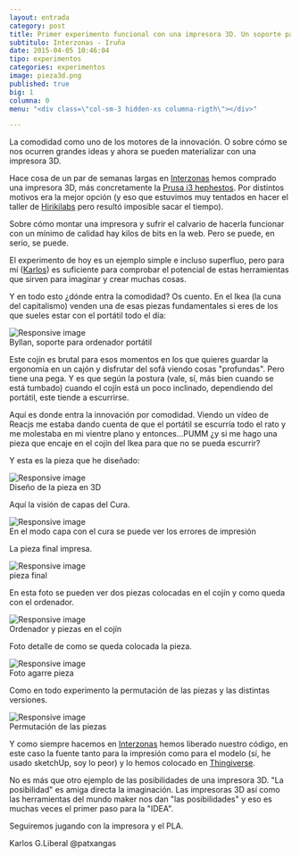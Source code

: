 ```yaml
---
layout: entrada
category: post
title: Primer experimento funcional con una impresora 3D. Un soporte para un cojín del Ikea
subtitulo: Interzonas - Iruña
date: 2015-04-05 10:46:04
tipo: experimentos
categories: experimentos
image: pieza3d.png
published: true
big: 1
columna: 0
menu: "<div class=\"col-sm-3 hidden-xs columna-rigth\"></div>"

---
```


La comodidad como uno de los motores de la innovación. O sobre cómo se nos ocurren grandes ideas y ahora se pueden materializar con una impresora 3D.

<!--mas-->

Hace cosa de un par de semanas largas en [Interzonas](http://labs.interzonas.info) hemos comprado una impresora 3D, más concretamente la [Prusa i3 hephestos](http://www.bq.com/es/productos/prusa-hephestos.html). Por distintos motivos era la mejor opción (y eso que estuvimos muy tentados en hacer el taller de [Hirikilabs](http://hirikilabs.tabakalera.eu/) pero resultó imposible sacar el tiempo).

Sobre cómo montar una impresora y sufrir el calvario de hacerla funcionar con un mínimo de calidad hay kilos de bits en la web. Pero se puede, en serio, se puede. 

El experimento de hoy es un ejemplo simple e incluso superfluo, pero para mí ([Karlos](http://twitter.com/patxangas)) es suficiente para comprobar el potencial de estas herramientas que sirven para imaginar y crear muchas cosas. 

Y en todo esto ¿dónde entra la comodidad? Os cuento. En el Ikea (la cuna del capitalismo) venden una de esas piezas fundamentales si eres de los que sueles estar con el portátil todo el día:

<div class="img-wrapper">
  <img src="{{site.url}}/images/soporte3d/cojin_ikea.jpg" class="img-responsive" alt="Responsive image">
  <div class="img-footer">Byllan, soporte para ordenador portátil</div>
</div>

Este cojín es brutal para esos momentos en los que quieres guardar la ergonomía en un cajón y disfrutar del sofá viendo cosas "profundas". Pero tiene una pega. Y es que según la postura (vale, sí, más bien cuando se está tumbado) cuando el cojín está un poco inclinado, dependiendo del portátil, este tiende a escurrirse. 

Aquí es donde entra la innovación por comodidad. Viendo un vídeo de Reacjs me estaba dando cuenta de que el portátil se escurría todo el rato y me molestaba en mi vientre plano y entonces...PUMM ¿y si me hago una pieza que encaje en el cojín del Ikea para que no se pueda escurrir?

Y esta es la pieza que he diseñado: 

<div class="img-wrapper">
  <img src="{{site.url}}/images/soporte3d/pieza_final.png" class="img-responsive" alt="Responsive image">
  <div class="img-footer">Diseño de la pieza en 3D</div>
</div>

Aquí la visión de capas del Cura.

<div class="img-wrapper">
  <img src="{{site.url}}/images/soporte3d/capas_cura.png" class="img-responsive" alt="Responsive image">
  <div class="img-footer">En el modo capa con el cura se puede ver los errores de impresión</div>
</div>

La pieza final impresa.

<div class="img-wrapper">
  <img src="{{site.url}}/images/soporte3d/pieza.jpg" class="img-responsive" alt="Responsive image">
  <div class="img-footer">pieza final</div>
</div>

En esta foto se pueden ver dos piezas colocadas en el cojín y como queda con el ordenador.

<div class="img-wrapper">
  <img src="{{site.url}}/images/soporte3d/ordenador_piaza_cojin.jpg" class="img-responsive" alt="Responsive image">
  <div class="img-footer">Ordenador y piezas en el cojín</div>
</div>

Foto detalle de como se queda colocada la pieza. 

<div class="img-wrapper">
  <img src="{{site.url}}/images/soporte3d/agarre_cojin.jpg" class="img-responsive" alt="Responsive image">
  <div class="img-footer">Foto agarre pieza</div>
</div>

Como en todo experimento la permutación de las piezas y las distintas versiones.

<div class="img-wrapper">
  <img src="{{site.url}}/images/soporte3d/pruebas_piezas.jpg" class="img-responsive" alt="Responsive image">
  <div class="img-footer">Permutación de las piezas</div>
</div>

Y como siempre hacemos en [Interzonas](http://www.interzonas.info) hemos liberado nuestro código, en este caso la fuente tanto para la impresión como para el modelo (sí, he usado sketchUp, soy lo peor) y lo hemos colocado en [Thingiverse](http://www.thingiverse.com/thing:756940).

No es más que otro ejemplo de las posibilidades de una impresora 3D. "La posibilidad" es amiga directa la imaginación. Las impresoras 3D así como las herramientas del mundo maker nos dan "las posibilidades" y eso es muchas veces el primer paso para la "IDEA".

Seguiremos jugando con la impresora y el PLA.

Karlos G.Liberal
@patxangas










